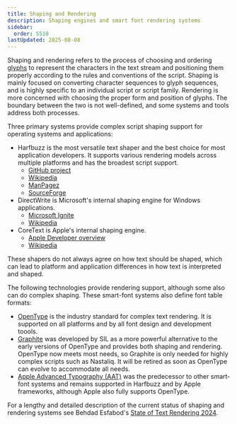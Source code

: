 ```yaml
---
title: Shaping and Rendering
description: Shaping engines and smart font rendering systems
sidebar:
  order: 5510
lastUpdated: 2025-08-08
---
```


Shaping and rendering refers to the process of choosing and ordering [glyphs](/reference/glossary) to represent the characters in the text stream and positioning them properly according to the rules and conventions of the script. Shaping is mainly focused on converting character sequences to glyph sequences, and is highly specific to an individual script or script family. Rendering is more concerned with choosing the proper form and position of glyphs. The boundary between the two is not well-defined, and some systems and tools address both processes.

Three primary systems provide complex script shaping support for operating systems and applications:

- Harfbuzz is the most versatile text shaper and the best choice for most application developers. It supports various rendering models across multiple platforms and has the broadest script support. 
  - [GitHub project][harfbuzz-github]
  - [Wikipedia][harfbuzz-wiki]
  - [ManPagez][harfbuzz-manpagez]
  - [SourceForge][harfbuzz-sourceforge]
- DirectWrite is Microsoft's internal shaping engine for Windows applications.
  - [Microsoft Ignite][directwrite-ms-ignite]
  - [Wikipedia][directwrite-wiki]
- CoreText is Apple's internal shaping engine.
  - [Apple Developer overview][coretext-apple-developer]
  - [Wikipedia][coretext-wikipedia]

These shapers do not always agree on how text should be shaped, which can lead to platform and application differences in how text is interpreted and shaped.

The following technologies provide rendering support, although some also can do complex shaping. These smart-font systems also define font table formats:

- [OpenType][opentype] is the industry standard for complex text rendering. It is supported on all platforms and by all font design and development toools.
- [Graphite][graphite] was developed by SIL as a more powerful alternative to the early versions of OpenType and provides both shaping and rendering. OpenType now meets most needs, so Graphite is only needed for highly complex scripts such as Nastaliq. It will be retired as soon as OpenType can evolve to accommodate all needs.
- [Apple Advanced Typography (AAT)][aat] was the predecessor to other smart-font systems and remains supported in Harfbuzz and by Apple frameworks, although Apple also fully supports OpenType.

For a lengthy and detailed description of the current status of shaping and rendering systems see Behdad Esfabod's [State of Text Rendering 2024][esfabod2024].


[esfabod2024]: https://behdad.org/text2024/
[harfbuzz-github]: https://github.com/harfbuzz/harfbuzz/wiki
[harfbuzz-wiki]: https://en.wikipedia.org/wiki/HarfBuzz
[harfbuzz-manpagez]: https://www.manpagez.com/html/harfbuzz/harfbuzz-8.4.0/what-is-harfbuzz.php
[harfbuzz-sourceforge]: https://sourceforge.net/projects/harfbuzz.mirror/
[directwrite-ms-ignite]: https://learn.microsoft.com/en-us/windows/win32/directwrite/direct-write-portal
[directwrite-wiki]:https://en.wikipedia.org/wiki/DirectWrite
[coretext-apple-developer]: https://developer.apple.com/library/archive/documentation/StringsTextFonts/Conceptual/CoreText_Programming/Overview/Overview.html
[coretext-wikipedia]: https://en.wikipedia.org/wiki/Core_Text
[opentype]: /topics/fonts/opentype
[opentype-ms-documentation]: https://learn.microsoft.com/en-us/typography/opentype/
[graphite]: https://graphite.sil.org/
[aat]: https://developer.apple.com/fonts/TrueType-Reference-Manual/RM06/Chap6AATIntro.html
